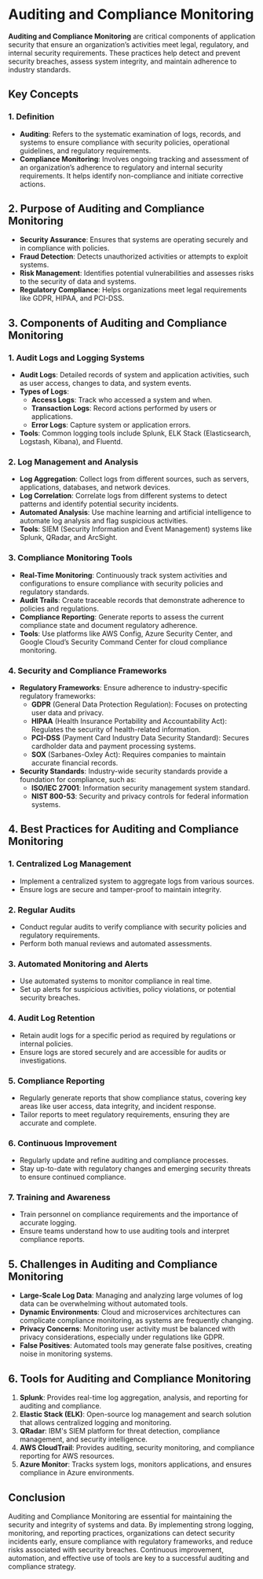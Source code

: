 # Auditing and Compliance Monitoring

**Auditing and Compliance Monitoring** are critical components of application security that ensure an organization’s activities meet legal, regulatory, and internal security requirements. These practices help detect and prevent security breaches, assess system integrity, and maintain adherence to industry standards.

## Key Concepts

### 1. **Definition**

- **Auditing**: Refers to the systematic examination of logs, records, and systems to ensure compliance with security policies, operational guidelines, and regulatory requirements.
- **Compliance Monitoring**: Involves ongoing tracking and assessment of an organization’s adherence to regulatory and internal security requirements. It helps identify non-compliance and initiate corrective actions.

## 2. **Purpose of Auditing and Compliance Monitoring**

- **Security Assurance**: Ensures that systems are operating securely and in compliance with policies.
- **Fraud Detection**: Detects unauthorized activities or attempts to exploit systems.
- **Risk Management**: Identifies potential vulnerabilities and assesses risks to the security of data and systems.
- **Regulatory Compliance**: Helps organizations meet legal requirements like GDPR, HIPAA, and PCI-DSS.

## 3. **Components of Auditing and Compliance Monitoring**

### 1. **Audit Logs and Logging Systems**
   - **Audit Logs**: Detailed records of system and application activities, such as user access, changes to data, and system events.
   - **Types of Logs**:
     - **Access Logs**: Track who accessed a system and when.
     - **Transaction Logs**: Record actions performed by users or applications.
     - **Error Logs**: Capture system or application errors.
   - **Tools**: Common logging tools include Splunk, ELK Stack (Elasticsearch, Logstash, Kibana), and Fluentd.
   
### 2. **Log Management and Analysis**
   - **Log Aggregation**: Collect logs from different sources, such as servers, applications, databases, and network devices.
   - **Log Correlation**: Correlate logs from different systems to detect patterns and identify potential security incidents.
   - **Automated Analysis**: Use machine learning and artificial intelligence to automate log analysis and flag suspicious activities.
   - **Tools**: SIEM (Security Information and Event Management) systems like Splunk, QRadar, and ArcSight.

### 3. **Compliance Monitoring Tools**
   - **Real-Time Monitoring**: Continuously track system activities and configurations to ensure compliance with security policies and regulatory standards.
   - **Audit Trails**: Create traceable records that demonstrate adherence to policies and regulations.
   - **Compliance Reporting**: Generate reports to assess the current compliance state and document regulatory adherence.
   - **Tools**: Use platforms like AWS Config, Azure Security Center, and Google Cloud’s Security Command Center for cloud compliance monitoring.

### 4. **Security and Compliance Frameworks**
   - **Regulatory Frameworks**: Ensure adherence to industry-specific regulatory frameworks:
     - **GDPR** (General Data Protection Regulation): Focuses on protecting user data and privacy.
     - **HIPAA** (Health Insurance Portability and Accountability Act): Regulates the security of health-related information.
     - **PCI-DSS** (Payment Card Industry Data Security Standard): Secures cardholder data and payment processing systems.
     - **SOX** (Sarbanes-Oxley Act): Requires companies to maintain accurate financial records.
   - **Security Standards**: Industry-wide security standards provide a foundation for compliance, such as:
     - **ISO/IEC 27001**: Information security management system standard.
     - **NIST 800-53**: Security and privacy controls for federal information systems.

## 4. **Best Practices for Auditing and Compliance Monitoring**

### 1. **Centralized Log Management**
   - Implement a centralized system to aggregate logs from various sources.
   - Ensure logs are secure and tamper-proof to maintain integrity.

### 2. **Regular Audits**
   - Conduct regular audits to verify compliance with security policies and regulatory requirements.
   - Perform both manual reviews and automated assessments.

### 3. **Automated Monitoring and Alerts**
   - Use automated systems to monitor compliance in real time.
   - Set up alerts for suspicious activities, policy violations, or potential security breaches.

### 4. **Audit Log Retention**
   - Retain audit logs for a specific period as required by regulations or internal policies.
   - Ensure logs are stored securely and are accessible for audits or investigations.

### 5. **Compliance Reporting**
   - Regularly generate reports that show compliance status, covering key areas like user access, data integrity, and incident response.
   - Tailor reports to meet regulatory requirements, ensuring they are accurate and complete.

### 6. **Continuous Improvement**
   - Regularly update and refine auditing and compliance processes.
   - Stay up-to-date with regulatory changes and emerging security threats to ensure continued compliance.

### 7. **Training and Awareness**
   - Train personnel on compliance requirements and the importance of accurate logging.
   - Ensure teams understand how to use auditing tools and interpret compliance reports.

## 5. **Challenges in Auditing and Compliance Monitoring**

- **Large-Scale Log Data**: Managing and analyzing large volumes of log data can be overwhelming without automated tools.
- **Dynamic Environments**: Cloud and microservices architectures can complicate compliance monitoring, as systems are frequently changing.
- **Privacy Concerns**: Monitoring user activity must be balanced with privacy considerations, especially under regulations like GDPR.
- **False Positives**: Automated tools may generate false positives, creating noise in monitoring systems.

## 6. **Tools for Auditing and Compliance Monitoring**

1. **Splunk**: Provides real-time log aggregation, analysis, and reporting for auditing and compliance.
2. **Elastic Stack (ELK)**: Open-source log management and search solution that allows centralized logging and monitoring.
3. **QRadar**: IBM's SIEM platform for threat detection, compliance management, and security intelligence.
4. **AWS CloudTrail**: Provides auditing, security monitoring, and compliance reporting for AWS resources.
5. **Azure Monitor**: Tracks system logs, monitors applications, and ensures compliance in Azure environments.

## Conclusion

Auditing and Compliance Monitoring are essential for maintaining the security and integrity of systems and data. By implementing strong logging, monitoring, and reporting practices, organizations can detect security incidents early, ensure compliance with regulatory frameworks, and reduce risks associated with security breaches. Continuous improvement, automation, and effective use of tools are key to a successful auditing and compliance strategy.
